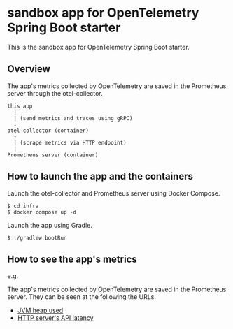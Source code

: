 # sandbox app for OpenTelemetry Spring Boot starter

This is the sandbox app for OpenTelemetry Spring Boot starter.

## Overview

The app's metrics collected by OpenTelemetry are saved in the Prometheus server through the otel-collector.

```
this app
  |
  | (send metrics and traces using gRPC)
  ↓
otel-collector (container)
  ↑
  | (scrape metrics via HTTP endpoint)
  |
Prometheus server (container)
```

## How to launch the app and the containers

Launch the otel-collector and Prometheus server using Docker Compose.

```
$ cd infra
$ docker compose up -d
```

Launch the app using Gradle.

```
$ ./gradlew bootRun
```

## How to see the app's metrics

e.g.

The app's metrics collected by OpenTelemetry are saved in the Prometheus server.
They can be seen at the following the URLs.

- [JVM heap used](http://localhost:9090/query?g0.expr=jvm_memory_used_bytes&g0.show_tree=0&g0.tab=graph&g0.range_input=1h&g0.res_type=auto&g0.res_density=medium&g0.display_mode=lines&g0.show_exemplars=0)
- [HTTP server's API latency](http://localhost:9090/query?g0.expr=histogram_quantile%280.99%2C+sum%28rate%28http_server_request_duration_seconds_bucket%5B1m%5D%29%29+by%28le%2C+http_route%2C+http_response_status_code%2C+http_request_method%29%29&g0.show_tree=0&g0.tab=graph&g0.range_input=1h&g0.res_type=auto&g0.res_density=medium&g0.display_mode=lines&g0.show_exemplars=0)
